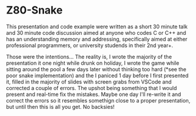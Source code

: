 # Z80-Snake

This presentation and code example were written as a short 30 minute talk and 30 minute code discussion aimed at anyone who codes C or C++ and has an understanding memory and addressing, specifically aimed at either professional programmers, or university studends in their 2nd year+.

Those were the intentions... The reality is, I wrote the majority of the presentation it one night while drunk on holiday, I wrote the game while sitting around the pool a few days later without thinking too hard (*see the poor snake implementation) and the I paniced 1 day before I first presented it, filled in the majority of slides with screen grabs from VSCode and corrected a couple of errors. The upshot being something that I would present and real-time fix the mistakes. Maybe one day I'll re-write it and correct the errors so it resembles somethign close to a proper presentation, but until then this is all you get. No backsies!
